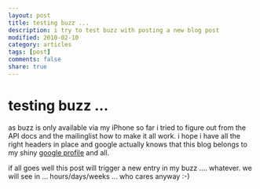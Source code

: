 ```yaml
---
layout: post
title: testing buzz ...
description: i try to test buzz with posting a new blog post
modified: 2010-02-10
category: articles
tags: [post]
comments: false
share: true
---
```


testing buzz ...
================

as buzz is only available via my iPhone so far i tried to figure out
from the API docs and the mailinglist how to make it all work. i hope i
have all the right headers in place and google actually knows that this
blog belongs to my shiny [google profile][1] and all.

if all goes well this post will trigger a new entry in my buzz ....
whatever. we will see in ... hours/days/weeks ... who cares anyway :-)

[1]: http://www.google.com/profiles/norbu09
